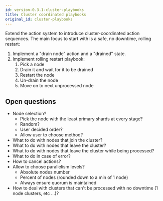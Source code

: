 ```yaml
---
id: version-0.3.1-cluster-playbooks
title: Cluster coordinated playbooks
original_id: cluster-playbooks
---
```


Extend the action system to introduce cluster-coordinated action sequences.
The main focus to start with is a safe, no downtime, rolling restart:

  1. Implement a "drain node" action and a "drained" state.
  2. Implement rolling restart playbook:
     1. Pick a node
     2. Drain it and wait for it to be drained
     3. Restart the node
     4. Un-drain the node
     5. Move on to next unprocessed node


## Open questions

  * Node selection?
    * Pick the node with the least primary shards at every stage?
    * Random?
    * User decided order?
    * Allow user to choose method?
  * What to do with nodes that join the cluster?
  * What to do with nodes that leave the cluster?
  * What to do with nodes that leave the cluster while being processed?
  * What to do in case of error?
  * How to cancel actions?
  * Allow to choose parallelism levels?
    * Absolute nodes number
    * Percent of nodes (rounded down to a min of 1 node)
    * Always ensure quorum is maintained
  * How to deal with clusters that can't be processed with no downtime (1 node clusters, etc ...)?
